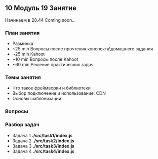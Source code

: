 ## 10 Модуль 19 Занятие

Начинаем в 20.44 Coming soon...

### План занятия

- Разминка
- ~25 min Вопросы после прочтения конспекта\домашнего задания
- ~25 min Kahoot
- ~10 min Вопросы после Kahoot
- ~60 min Решение практических задач

### Темы занятия

- Что такое фреймворки и библиотеки
- Выбор подключение и использование: CDN
- Основы шаблонизации

### Вопросы

### Разбор задач

- Задача 1 **./src/task1/index.js**
- Задача 2 **./src/task2/index.js**
- Задача 3 **./src/task3/index.js**
- Задача 4 **./src/task4/index.js**

